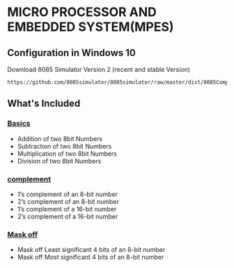 # MICRO PROCESSOR AND EMBEDDED SYSTEM(MPES)

## Configuration in Windows 10

Download 8085 Simulator Version 2 (recent and stable Version)

```
https://github.com/8085simulator/8085simulator/raw/master/dist/8085Compiler.jar

```

## What's Included

### [Basics](https://github.com/iaman877/AwesomeC/tree/master/Mpes/Basic%208085%20MicroProcessor%20Programs)

- Addition of two 8bit Numbers
- Subtraction of two 8bit Numbers
- Multiplication of two 8bit Numbers
- Division of two 8bit Numbers

### [complement](https://github.com/iaman877/AwesomeC/tree/master/Mpes/complement)

- 1’s complement of an 8-bit number
- 2’s complement of an 8-bit number
- 1’s complement of a 16-bit number
- 2’s complement of a 16-bit number

### [Mask off](https://github.com/iaman877/AwesomeC/tree/master/Mpes/Mask-off)

- Mask off Least significant 4 bits of an 8-bit number
- Mask off Most significant 4 bits of an 8-bit number
